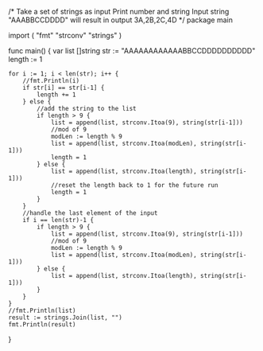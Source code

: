 /*
Take a set of strings as input
Print number and string
Input string "AAABBCCDDDD" will result in output 3A,2B,2C,4D
*/
package main

import (
	"fmt"
	"strconv"
	"strings"
)

func main() {
	var list []string
	str := "AAAAAAAAAAAABBCCDDDDDDDDDD"
	length := 1

	for i := 1; i < len(str); i++ {
		//fmt.Println(i)
		if str[i] == str[i-1] {
			length += 1
		} else {
			//add the string to the list
			if length > 9 {
				list = append(list, strconv.Itoa(9), string(str[i-1]))
				//mod of 9
				modLen := length % 9
				list = append(list, strconv.Itoa(modLen), string(str[i-1]))
				length = 1
			} else {
				list = append(list, strconv.Itoa(length), string(str[i-1]))
				//reset the length back to 1 for the future run
				length = 1
			}
		}
		//handle the last element of the input
		if i == len(str)-1 {
			if length > 9 {
				list = append(list, strconv.Itoa(9), string(str[i-1]))
				//mod of 9
				modLen := length % 9
				list = append(list, strconv.Itoa(modLen), string(str[i-1]))
			} else {
				list = append(list, strconv.Itoa(length), string(str[i-1]))
			}
		}
	}
	//fmt.Println(list)
	result := strings.Join(list, "")
	fmt.Println(result)

}
